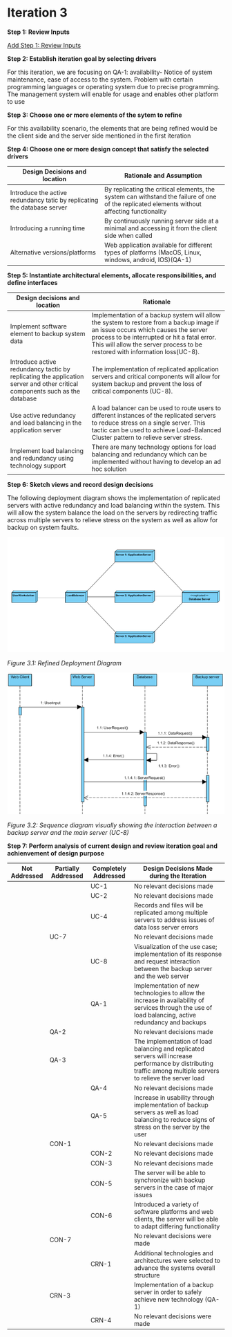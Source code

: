 # Iteration 3

**Step 1: Review Inputs**

 [Add Step 1: Review Inputs](https://github.com/SOFE3650F18/project-group-26/blob/master/ADD/ADD%20Step%201:%20%20Review%20Inputs.md)

**Step 2: Establish iteration goal by selecting drivers**

  For this iteration, we are focusing on QA-1: availability- Notice of system maintenance, ease of access to the system. Problem with certain programming languages or operating system due to precise programming. The management system will enable for usage and enables other platform to use

**Step 3: Choose one or more elements of the sytem to refine**

  For this availability scenario, the elements that are being refined would be the client side and the server side mentioned in the first iteration

**Step 4: Choose one or more design concept that satisfy the selected drivers**

| Design Decisions and location                                            | Rationale and Assumption                                                                                                                     |
|--------------------------------------------------------------------------|----------------------------------------------------------------------------------------------------------------------------------------------|
| Introduce the active redundancy tatic by replicating the database server | By replicating the critical elements, the system can withstand the failure of one of the replicated elements without affecting functionality |
| Introducing a running time                                               | By continuously running server side at a minimal and accessing it from the client side when called                                           |
| Alternative versions/platforms                                           | Web application available for different types of platforms (MacOS, Linux, windows, android, IOS)(QA-1)                                       |

**Step 5: Instantiate architectural elements, allocate responsibilities, and define interfaces**

| Design decisions and location                                                                                               | Rationale                                                                                                                                                                                                                                                        |
|-----------------------------------------------------------------------------------------------------------------------------|------------------------------------------------------------------------------------------------------------------------------------------------------------------------------------------------------------------------------------------------------------------|
| Implement software element to backup system data                                                                            | Implementation of a backup system will allow the system to restore from a backup image if an issue occurs which causes the server process to be interrupted or hit a fatal error. This will allow the server process to be restored with information loss(UC-8). |
| Introduce active redundancy tactic by replicating the application server and other critical components such as the database | The implementation of replicated application servers and critical components will allow for system backup and prevent the loss of critical components (UC-8).                                                                                                    |
| Use active redundancy and load balancing in the application server                                                          | A load balancer can be used to route users to different instances of the replicated servers to reduce stress on a single server. This tactic can be used to achieve Load-Balanced Cluster pattern to relieve server stress.                                      |
| Implement load balancing and redundancy using technology support                                                            | There are many technology options for load balancing and redundancy which can be implemented without having to develop an ad hoc solution                                                                                                                        |

**Step 6: Sketch views and record design decisions**

The following deployment diagram shows the implementation of replicated servers with active redundancy and load balancing within the system. This will allow the system balance the load on the servers by redirecting traffic across multiple servers to relieve stress on the system as well as allow for backup on system faults.

![alt Deployment Diagram](https://github.com/SOFE3650F18/project-group-26/blob/master/Iteration%203/deployment.PNG)   

*Figure 3.1: Refined Deployment Diagram*

![alt Sequence Diagram](https://github.com/SOFE3650F18/project-group-26/blob/master/Iteration%203/UC-8%20Sequence%20Diagram.png)

*Figure 3.2: Sequence diagram visually showing the interaction between a backup server and the main server (UC-8)*

**Step 7: Perform analysis of current design and review iteration goal and achienvement of design purpose**

| Not Addressed | Partially Addressed | Completely Addressed | Design Decisions Made during the Iteration                                                                                                                      |
|---------------|---------------------|----------------------|-----------------------------------------------------------------------------------------------------------------------------------------------------------------|
|               |                     | UC-1                 | No relevant decisions made                                                                                                                                      |
|               |                     | UC-2                 | No relevant decisions made                                                                                                                                      |
|               |                     | UC-4                 | Records and files will be replicated among multiple servers to address issues of data loss server errors                                                        |
|               | UC-7                |                      | No relevant decisions made                                                                                                                                      |
|               |                     | UC-8                 | Visualization of the use case; implementation of its response and request interaction between the backup server and the web server                              |
|               |                     | QA-1                 | Implementation of new technologies to allow the increase in availability of services through the use of load balancing, active redundancy and backups           |
|               | QA-2                |                      | No relevant decisions made                                                                                                                                      |
|               | QA-3                |                      | The implementation of load balancing and replicated servers will increase performance by distributing traffic among multiple servers to relieve the server load |
|               |                     | QA-4                 | No relevant decisions made                                                                                                                                      |
|               |                     | QA-5                 | Increase in usability through implementation of backup servers as well as load balancing to reduce signs of stress on the server by the user                    |
|               | CON-1               |                      | No relevant decisions made                                                                                                                                      |
|               |                     | CON-2                | No relevant decisions made                                                                                                                                      |
|               |                     | CON-3                | No relevant decisions made                                                                                                                                      |
|               |                     | CON-5                | The server will be able to synchronize with backup servers in the case of major issues                                                                          |
|               |                     | CON-6                | Introduced a variety of software platforms and web clients, the server will be able to adapt differing functionality                                            |
|               | CON-7               |                      | No relevant decisions were made                                                                                                                                 |
|               |                     | CRN-1                | Additional technologies and architectures were selected to advance the systems overall structure                                                                |
|               | CRN-3               |                      | Implementation of a backup server in order to safely achieve new technology (QA-1)                                                                              |
|               |                     | CRN-4                | No relevant decisions were made                                                                                                                                 |
                            
